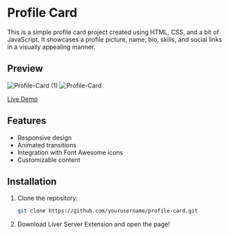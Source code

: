 # Profile Card

This is a simple profile card project created using HTML, CSS, and a bit of JavaScript. It showcases a profile picture, name, bio, skills, and social links in a visually appealing manner.

## Preview
![Profile-Card (1)](https://github.com/aa-sikkkk/profileCard/assets/152005759/e065acb8-215a-46ff-a7e6-d07eb652ff29)
![Profile-Card](https://github.com/aa-sikkkk/profileCard/assets/152005759/056bca60-6821-4bfe-b315-020df8dc2c49)



[Live Demo]([https://yourprojectlinkhere.com](https://profile-card-eight-delta.vercel.app/))

## Features

- Responsive design
- Animated transitions
- Integration with Font Awesome icons
- Customizable content

## Installation

1. Clone the repository:

   ```bash
   git clone https://github.com/yourusername/profile-card.git
2. Download Liver Server Extension and open the page!
